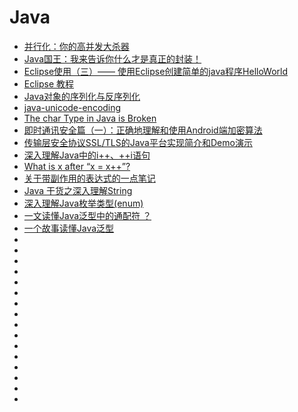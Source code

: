 # Java


*   [并行化：你的高并发大杀器](https://mp.weixin.qq.com/s/LN0ms-1ABLSEN629zGs8Ng?utm_source=tuicool&utm_medium=referral)
*   [Java国王：我来告诉你什么才是真正的封装！](https://mp.weixin.qq.com/s?__biz=MzAxOTc0NzExNg==&mid=2665514988&idx=1&sn=fc4a5801f1605d187599d01df6e13c6f&chksm=80d67fafb7a1f6b966d111c32d4d9f59260f0cbe57c0611674f079f8912352504701abdbe354&mpshare=1&scene=23&srcid=0920N9zgcpxT1S4H4N5NRHOR#rd)
*   [Eclipse使用（三）—— 使用Eclipse创建简单的java程序HelloWorld](https://blog.csdn.net/Alexshi5/article/details/78907130)
*   [Eclipse 教程](http://www.runoob.com/eclipse/eclipse-tutorial.html)
*   [Java对象的序列化与反序列化](https://mp.weixin.qq.com/s?__biz=MzIxMjE5MTE1Nw==&mid=2653193466&idx=1&sn=cb3c0f1728ce9ff59cfca5cde592c4df&chksm=8c99f620bbee7f36e1b95bbd2301450216af063e223e7ca8a89a79355ba1d47470d086ff00be&mpshare=1&scene=23&srcid=0927oDL55e7DSCA0mUBax6Br#rd)
*   [java-unicode-encoding](https://stackoverflow.com/questions/2533097/java-unicode-encoding)
*   [The char Type in Java is Broken](https://codeahoy.com/2016/05/08/the-char-type-in-java-is-broken/)
*   [即时通讯安全篇（一）：正确地理解和使用Android端加密算法](http://www.52im.net/thread-216-1-1.html)
*   [传输层安全协议SSL/TLS的Java平台实现简介和Demo演示](http://www.52im.net/thread-327-1-1.html)
*   [深入理解Java中的i++、++i语句](https://blog.csdn.net/xialei199023/article/details/76383013)
*   [What is x after “x = x++”?](https://stackoverflow.com/questions/7911776/what-is-x-after-x-x)
*   [关于带副作用的表达式的一点笔记](http://rednaxelafx.iteye.com/blog/132187)
*   [Java 干货之深入理解String](http://www.cnblogs.com/dengchengchao/p/9713859.html?utm_source=tuicool&utm_medium=referral)
*   [深入理解Java枚举类型(enum)](https://blog.csdn.net/javazejian/article/details/71333103)
*   [一文读懂Java泛型中的通配符 ？](https://mp.weixin.qq.com/s?__biz=MzU1MDE4MzUxNA==&mid=2247484493&idx=1&sn=a855fd4f875ef2b01f84b72b49df6700&chksm=fba53378ccd2ba6eb46e67ca12b9edc3ef0d0df65c59be5a6ad94fa4f9d62a9457dc075c0c88&mpshare=1&scene=23&srcid=1004QSdMFphm0ObJ6Uorlh9P#rd)
*   [一个故事读懂Java泛型](https://mp.weixin.qq.com/s?__biz=MzU1MDE4MzUxNA==&mid=2247484522&idx=1&sn=1f95b28d646fbae28d365e9e95cf12df&chksm=fba5335fccd2ba49bc6a8f468b77473398955c0d65e86abf416a4d745c0ff61e81e736c9275f&mpshare=1&scene=23&srcid=1004pd8QaYYz9OatXbits3Sb#rd)
*   []()
*   []()
*   []()
*   []()
*   []()
*   []()
*   []()
*   []()
*   []()
*   []()
*   []()
*   []()
*   []()
*   []()
*   []()
*   []()